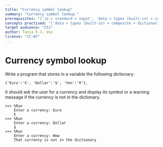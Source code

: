 ```yaml
---
title: "Currency symbol lookup"
summary: "Currency symbol lookup."
prerequisites: "['io > standard > input', 'data > types (built-in) > composite > sequences > strings', 'imperative programming > variables']"
concepts practised: "['data > types (built-in) > composite > dictionaries', 'control flow > conditionals']"
target audience: "CS1"
author: Tanja E.J. Vos
license: "CC-BY"
...
```


# Currency symbol lookup

Write a program that stores in a variable the following dictionary:

`{'Euro':'€', 'Dollar':'$', 'Yen':'¥'},`

It should ask the user for a currency and display its symbol or a
warning message if the currency is not in the dictionary.

```small
>>> %Run 
    Enter a currency: Euro
    €
>>> %Run 
    Enter a currency: Dollar
    $
>>> %Run 
    Enter a currency: Wow
    That currency is not in the dictionary
```
